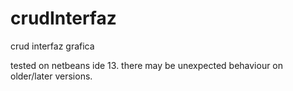 # crudInterfaz
crud interfaz grafica

tested on netbeans ide 13. there may be unexpected behaviour on older/later versions. 
